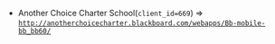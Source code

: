 - Another Choice Charter School(`client_id=669`) => [`http://anotherchoicecharter.blackboard.com/webapps/Bb-mobile-bb_bb60/`](http://anotherchoicecharter.blackboard.com/webapps/Bb-mobile-bb_bb60/)
